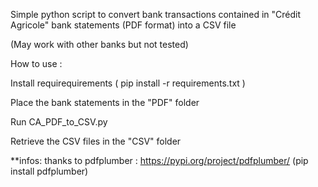 Simple python script to convert bank transactions contained in "Crédit Agricole" bank statements (PDF format) into a CSV file

(May work with other banks but not tested)

How to use :

Install requirequirements ( pip install -r requirements.txt )

Place the bank statements in the "PDF" folder

Run CA_PDF_to_CSV.py

Retrieve the CSV files in the "CSV" folder



**infos:
    thanks to pdfplumber :
    https://pypi.org/project/pdfplumber/
    (pip install pdfplumber)

